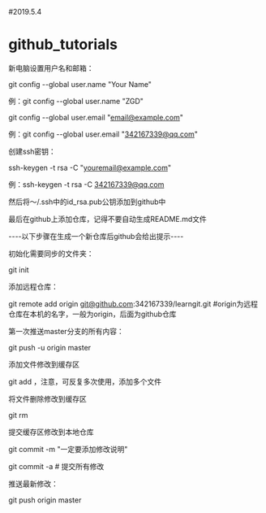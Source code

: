 #2019.5.4

# github_tutorials

新电脑设置用户名和邮箱：

git config --global user.name "Your Name"

例：git config --global user.name "ZGD"

git config --global user.email "email@example.com"

例：git config --global user.email "342167339@qq.com"

创建ssh密钥：

ssh-keygen -t rsa -C "youremail@example.com"

例：ssh-keygen -t rsa -C 342167339@qq.com

然后将～/.ssh中的id_rsa.pub公钥添加到github中

最后在github上添加仓库，记得不要自动生成README.md文件

----以下步骤在生成一个新仓库后github会给出提示----

初始化需要同步的文件夹：

git init

添加远程仓库：

git remote add origin git@github.com:342167339/learngit.git  #origin为远程仓库在本机的名字，一般为origin，后面为github仓库

第一次推送master分支的所有内容：

git push -u origin master

添加文件修改到缓存区

git add <file>，注意，可反复多次使用，添加多个文件

将文件删除修改到缓存区

git rm <file>

提交缓存区修改到本地仓库

git commit -m "一定要添加修改说明"

git commit -a # 提交所有修改

推送最新修改：

git push origin master
